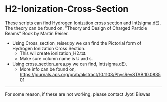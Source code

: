 # H2-Ionization-Cross-Section
These scripts can find Hydrogen Ionization cross section and Int(sigma.dE).<br/>
The theory can be found on, "Theory and Design of Charged Particle Beams" Book by Martin Reiser.<br/>
* Using Cross_section_reiser.py we can find the Pictorial form of Hydrogen Ionization Cross Section.<br/>
  * This wil create ionization_H2.txt.<br/>
  * Make sure column name is U and s.<br/>
* Using cross_section_area.py we can find, Int(sigma.dE).
  * More info can be found on, https://journals.aps.org/prab/abstract/10.1103/PhysRevSTAB.10.083501<br/>
                  
 ----------------------------------------------------------------------------------------------------------
 For some reason, if these are not working, please contact Jyoti Biswas

